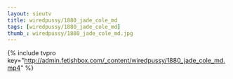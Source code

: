 ```yaml
--- 
layout: sieutv
title: wiredpussy/1880_jade_cole_md
tags: [wiredpussy/1880_jade_cole_md]
thumb_: wiredpussy/1880_jade_cole_md.jpg
---
```

{% include tvpro key="http://admin.fetishbox.com/_content/wiredpussy/1880_jade_cole_md.mp4" %} 
